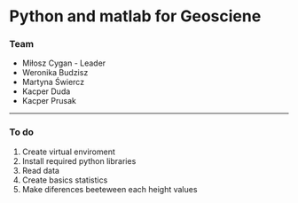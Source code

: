 # Python and matlab for Geosciene
###  Team
* Miłosz Cygan - Leader
* Weronika Budzisz
* Martyna Świercz
* Kacper Duda
* Kacper Prusak

***

### To do
1. Create virtual enviroment
2. Install required python libraries
3. Read data
4. Create basics statistics
5. Make diferences beeteween each height values